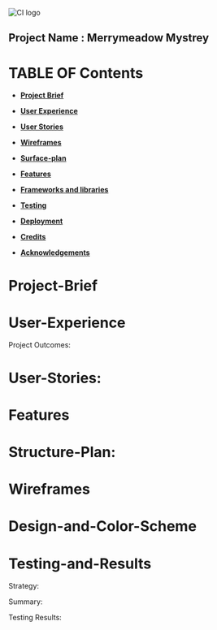 ![CI logo](https://codeinstitute.s3.amazonaws.com/fullstack/ci_logo_small.png)

## Project Name : Merrymeadow Mystrey

# **TABLE OF Contents**

* [**Project Brief**](#Project-Brief)

* [**User Experience** ](#User-experienceX)
* [**User Stories**](#User-Stories)
* [**Wireframes** ](#Wireframes)
* [**Surface-plan**](#Surface-plan)
* [**Features** ](#Features)
* [**Frameworks and libraries**](#Framewores-and-Liberies)
* [ **Testing**](#Testing)
* [ **Deployment**](#Deployment)
* [**Credits** ](#Credits)
* [**Acknowledgements** ](#Acknowledgements)

# Project-Brief 

# User-Experience 
Project Outcomes:

# User-Stories:

# Features 

# Structure-Plan:

# Wireframes 

# Design-and-Color-Scheme

# Testing-and-Results 
Strategy:

Summary:

Testing Results:

